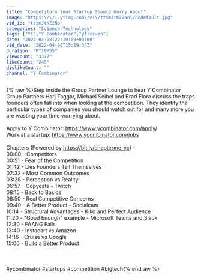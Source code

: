 ```yaml
---
title: "Competitors Your Startup Should Worry About"
image: "https:\/\/i.ytimg.com\/vi\/tzsmJtKZ2No\/hqdefault.jpg"
vid_id: "tzsmJtKZ2No"
categories: "Science-Technology"
tags: ["YC","Y Combinator","yt:cc=on"]
date: "2022-04-08T22:19:09+03:00"
vid_date: "2022-04-08T15:19:34Z"
duration: "PT16M5S"
viewcount: "3377"
likeCount: "245"
dislikeCount: ""
channel: "Y Combinator"
---
```

{% raw %}Step inside the Group Partner Lounge to hear Y Combinator Group Partners Harj Taggar, Michael Seibel and Brad Flora discuss the traps founders often fall into when looking at the competition. They identify the particular types of companies you should watch out for and many more you are wasting your time worrying about.<br /><br />Apply to Y Combinator: <a rel="nofollow" target="blank" href="https://www.ycombinator.com/apply/">https://www.ycombinator.com/apply/</a><br />Work at a startup: <a rel="nofollow" target="blank" href="https://www.ycombinator.com/jobs">https://www.ycombinator.com/jobs</a><br /><br />Chapters (Powered by <a rel="nofollow" target="blank" href="https://bit.ly/chapterme-yc)">https://bit.ly/chapterme-yc)</a> - <br />00:00 - Competitors<br />00:51 - Fear of the Competition<br />01:42 - Lies Founders Tell Themselves<br />02:32 - Most Common Outcomes<br />03:28 - Perception vs Reality<br />06:57 - Copycats - Twitch<br />08:15 - Back to Basics<br />08:50 - Real Competitive Concerns<br />09:40 - A Better Product - Socialcam<br />10:14 - Structural Advantages - Kiko and Perfect Audience<br />11:20 - &quot;Good Enough&quot; example - Microsoft Teams and Slack<br />12:30 - FAANG Fails<br />13:40 - Instacart vs Amazon<br />14:16 - Cruise vs Google<br />15:00 - Build a Better Product<br /><br /><br /><br />#ycombinator #startups #competition #bigtech{% endraw %}
